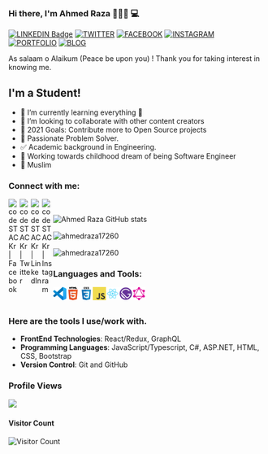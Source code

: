 ### Hi there, I'm Ahmed Raza 👋👨‍💻 💻

[![LINKEDIN Badge](https://img.shields.io/badge/-LINKEDIN-blue?style=for-the-badge&logo=Linkedin&logoColor=white&link=https://www.linkedin.com/in/ahmed-raza-17260a/)](https://www.linkedin.com/in/ahmed-raza-17260a/)
[![TWITTER](https://img.shields.io/badge/-TWITTER-blue?style=for-the-badge&logo=Twitter&logoColor=white&link=https://twitter.com/ahmedraza17260)](https://twitter.com/ahmedraza17260)
[![FACEBOOK](https://img.shields.io/badge/-FACEBOOK-blue?style=for-the-badge&logo=Facebook&logoColor=white&link=https://www.facebook.com/ahmedraza263)](https://www.facebook.com/ahmedraza263)
[![INSTAGRAM](https://img.shields.io/badge/-INSTAGRAM-blue?style=for-the-badge&logo=Instagram&logoColor=white&link=https://instagram.com/ahmedraza17260)](https://instagram.com/ahmedraza17260)
[![PORTFOLIO](https://img.shields.io/badge/-PORTFOLIO-blue?style=for-the-badge&logoColor=white&link=https://ahmed-raza-portfolio.mohsinbhai.site/)](https://ahmed-raza-portfolio.mohsinbhai.site/)
[![BLOG](https://img.shields.io/badge/-BLOG-blue?style=for-the-badge&logoColor=white&link=https://mohsinbhai1217.blogspot.com/)](https://mohsinbhai1217.blogspot.com/)

As salaam o Alaikum (Peace be upon you) ! Thank you for taking interest in knowing me.

## I'm a Student!

- 🌱 I’m currently learning everything 🤣
- 👯 I’m looking to collaborate with other content creators
- 🥅 2021 Goals: Contribute more to Open Source projects
- 🎲 Passionate Problem Solver.
- ✅ Academic background in Engineering.
- 🏃 Working towards childhood dream of being Software Engineer
- 🕌 Muslim

### Connect with me:

<!-- [<img align="left" alt="codeSTACKr | Facebook" width="22px" src="https://img.icons8.com/nolan/26/facebook-new.png" link=https://www.facebook.com/ahmedraza1626 />](https://www.facebook.com/ahmedraza1626) -->

[<img align="left" alt="codeSTACKr | Facebook" width="22px" src="https://img.icons8.com/color/26/facebook-new.png" link=https://www.facebook.com/ahmedraza263 />](https://www.facebook.com/ahmedraza263)
[<img align="left" alt="codeSTACKr | Twitter" width="22px" src="https://img.icons8.com/color/26/000000/twitter--v1.png" link=https://https://twitter.com/ahmedraza17260 />](https://twitter.com/ahmedraza17260)
[<img align="left" alt="codeSTACKr | LinkedIn" width="22px" src="https://img.icons8.com/color/26/000000/linkedin.png" link=https://linkedin.com/in/ahmed-raza-17260a/ />](https://linkedin.com/in/ahmed-raza-17260a/)
[<img align="left" alt="codeSTACKr | Instagram" width="22px" src="https://img.icons8.com/color/26/000000/instagram-new--v2.png" link=https://instagram.com/ahmedraza17260 />](https://instagram.com/ahmedraza17260)
<br />

<!-- [<img align="left" alt="codeSTACKr | Facebook" width="22px" src="https://cdn.jsdelivr.net/npm/simple-icons@v3/icons/facebook.svg" link=https://www.facebook.com/ahmedraza1626 />](https://www.facebook.com/ahmedraza1626)
[<img align="left" alt="codeSTACKr | Twitter" width="22px" src="https://cdn.jsdelivr.net/npm/simple-icons@v3/icons/twitter.svg" link=https://https://twitter.com/ahmedraza17260 />](https://twitter.com/ahmedraza17260)
[<img align="left" alt="codeSTACKr | LinkedIn" width="22px" src="https://cdn.jsdelivr.net/npm/simple-icons@v3/icons/linkedin.svg" link=https://linkedin.com/in/ahmed-raza-17260a/ />](https://linkedin.com/in/ahmed-raza-17260a/)
[<img align="left" alt="codeSTACKr | Instagram" width="22px" src="https://cdn.jsdelivr.net/npm/simple-icons@v3/icons/instagram.svg" link=https://instagram.com/ahmedraza17260 />](https://instagram.com/ahmedraza17260)
<br /> -->

![Ahmed Raza GitHub stats](https://github-readme-stats.vercel.app/api?username=ahmedraza17260&count_private=true)

<p><img align="center" src="https://github-readme-stats.vercel.app/api/top-langs/?username=ahmedraza17260" alt="ahmedraza17260" /></p>  
<p><img align="center" src="https://github-readme-streak-stats.herokuapp.com/?user=ahmedraza17260&" alt="ahmedraza17260" /></p>

### Languages and Tools:

<img align="left" alt="Visual Studio Code" width="26px" src="https://raw.githubusercontent.com/github/explore/80688e429a7d4ef2fca1e82350fe8e3517d3494d/topics/visual-studio-code/visual-studio-code.png" />
<img align="left" alt="HTML5" width="26px" src="https://raw.githubusercontent.com/github/explore/80688e429a7d4ef2fca1e82350fe8e3517d3494d/topics/html/html.png" />
<img align="left" alt="CSS3" width="26px" src="https://raw.githubusercontent.com/github/explore/80688e429a7d4ef2fca1e82350fe8e3517d3494d/topics/css/css.png" />
<img align="left" alt="JavaScript" width="26px" src="https://raw.githubusercontent.com/github/explore/80688e429a7d4ef2fca1e82350fe8e3517d3494d/topics/javascript/javascript.png" />
<img align="left" alt="React" width="26px" src="https://raw.githubusercontent.com/github/explore/80688e429a7d4ef2fca1e82350fe8e3517d3494d/topics/react/react.png" />
<img align="left" alt="Gatsby" width="26px" src="https://raw.githubusercontent.com/github/explore/e94815998e4e0713912fed477a1f346ec04c3da2/topics/gatsby/gatsby.png" />
<img align="left" alt="GraphQL" width="26px" src="https://raw.githubusercontent.com/github/explore/80688e429a7d4ef2fca1e82350fe8e3517d3494d/topics/graphql/graphql.png" />
<br />
<br />

### Here are the tools I use/work with.

- **FrontEnd Technologies**: React/Redux, GraphQL
- **Programming Languages**: JavaScript/Typescript, C#, ASP.NET, HTML, CSS, Bootstrap
- **Version Control**: Git and GitHub
  <br />

### Profile Views

![](https://komarev.com/ghpvc/?username=ahmedraza17260&style=plastic)

#### Visitor Count

![Visitor Count](https://profile-counter.glitch.me/ahmedraza17260/count.svg)
